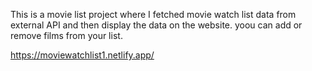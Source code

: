 This is a movie list project where I fetched movie watch list data from          
external API and then display the data on the website. yoou can add or remove films from your list.                                                                                                                                                     
 
https://moviewatchlist1.netlify.app/    
